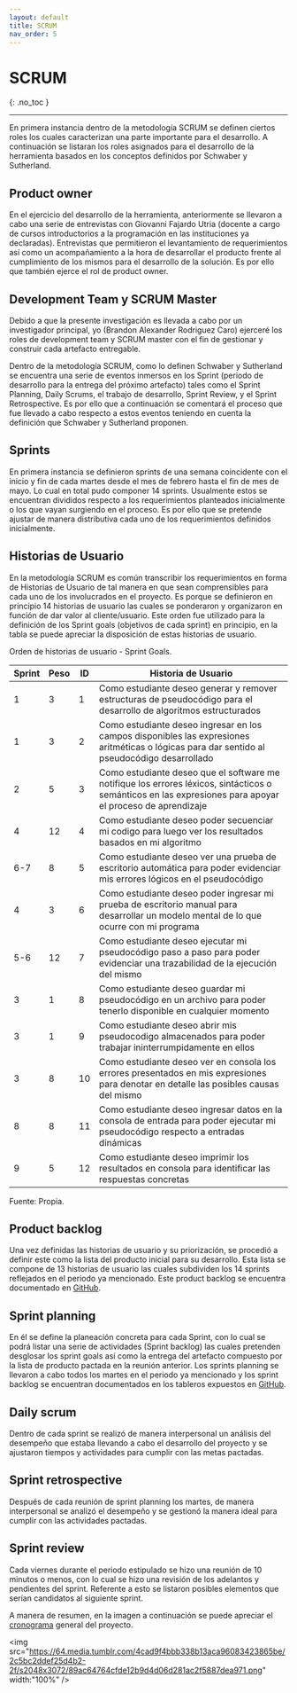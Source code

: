 ```yaml
---
layout: default
title: SCRUM
nav_order: 5
---
```


# SCRUM
{: .no_toc }

---

En primera instancia dentro de la metodología SCRUM se definen ciertos roles los cuales caracterizan una parte importante para el desarrollo. A continuación se listaran los roles asignados para el desarrollo de la herramienta basados en los conceptos definidos por Schwaber y Sutherland. 


## Product owner
En el ejercicio del desarrollo de la herramienta, anteriormente se llevaron a cabo una serie de entrevistas con Giovanni Fajardo Utria (docente a cargo de cursos introductorios a la programación en las instituciones ya declaradas). Entrevistas que permitieron el levantamiento de requerimientos así como un acompañamiento a la hora de desarrollar el producto frente al cumplimiento de los mismos para el desarrollo de la solución. Es por ello que también ejerce el rol de product owner. 


## Development Team y SCRUM Master 
Debido a que la presente investigación es llevada a cabo por un investigador principal, yo (Brandon Alexander Rodriguez Caro) ejerceré los roles de development team y SCRUM master con el fin de gestionar y construir cada artefacto entregable.

Dentro de la metodología SCRUM, como lo definen Schwaber y Sutherland se encuentra una serie de eventos inmersos en los Sprint (periodo de desarrollo para la entrega del próximo artefacto) tales como el Sprint Planning, Daily Scrums, el trabajo de desarrollo, Sprint Review, y el Sprint Retrospective. Es por ello que a continuación se comentará el proceso que fue llevado a cabo respecto a estos eventos teniendo en cuenta la definición que Schwaber y Sutherland proponen.


## Sprints
En primera instancia se definieron sprints de una semana coincidente con el inicio y fin de cada martes desde el mes de febrero hasta el fin de mes de mayo. Lo cual en total pudo componer 14 sprints. Usualmente estos se encuentran divididos respecto a los requerimientos planteados inicialmente o los que vayan surgiendo en el proceso. Es por ello que se pretende ajustar de manera distributiva cada uno de los requerimientos definidos inicialmente. 

## Historias de Usuario
En la metodología SCRUM es común transcribir los requerimientos en forma de Historias de Usuario de tal manera en que sean comprensibles para cada uno de los involucrados en el proyecto. Es porque se definieron en principio 14 historias de usuario las cuales se ponderaron y organizaron en función de dar valor al cliente/usuario. Este orden fue utilizado para la definición de los Sprint goals (objetivos de cada sprint) en principio, en la tabla se puede apreciar la disposición de estas historias de usuario.  


Orden de historias de usuario - Sprint Goals.


| Sprint  | Peso  |  ID |  Historia de Usuario |
|---|---|---|---|
|1	|3	|1	|Como estudiante deseo generar y remover estructuras de pseudocódigo para el desarrollo de algoritmos estructurados |
|1	|3	|2	|Como estudiante deseo ingresar en los campos disponibles las expresiones aritméticas o lógicas para dar sentido al pseudocódigo desarrollado |
|2	|5	|3	|Como estudiante deseo que el software me notifique los errores léxicos, sintácticos o semánticos en las expresiones para apoyar el proceso de aprendizaje |
|4	|12	|4	|Como estudiante deseo poder secuenciar mi codigo para luego ver los resultados basados en mi algoritmo |
|6-7	|8	|5	|Como estudiante deseo ver una prueba de escritorio automática para poder evidenciar mis errores lógicos en el pseudocódigo |
|4	|3	|6	|Como estudiante deseo poder ingresar mi prueba de escritorio manual para desarrollar un modelo mental de lo que ocurre con mi programa |
|5-6	|12	|7	|Como estudiante deseo ejecutar mi pseudocódigo paso a paso para poder evidenciar una trazabilidad de la ejecución del mismo |
|3	|1	|8	|Como estudiante deseo guardar mi pseudocódigo en un archivo para poder tenerlo disponible en cualquier momento |
|3	|1	|9	|Como estudiante deseo abrir mis pseudocodigo almacenados para poder trabajar ininterrumpidamente en ellos |
|3	|8	|10	|Como estudiante deseo ver en consola los errores presentados en mis expresiones para denotar en detalle las posibles causas del mismo |
|8	|8	|11	|Como estudiante deseo ingresar datos en la consola de entrada para poder ejecutar mi pseudocódigo respecto a entradas dinámicas |
|9	|5	|12	|Como estudiante deseo imprimir los resultados en consola para identificar las respuestas concretas |

Fuente: Propia.


## Product backlog
Una vez definidas las historias de usuario y su priorización, se procedió a definir este como la lista del producto inicial para su desarrollo. Esta lista se compone de 13 historias de usuario las cuales subdividen los 14 sprints reflejados en el periodo ya mencionado. Este product backlog se encuentra documentado en [GitHub](https://github.com/users/BrandonRodriguezC/projects/3).

## Sprint planning
En él se define la planeación concreta para cada Sprint, con lo cual se podrá listar una serie de actividades (Sprint backlog) las cuales pretenden desglosar los sprint goals así como la entrega del artefacto compuesto por la lista de producto pactada en la reunión anterior. Los sprints planning se llevaron a cabo todos los martes en el periodo ya mencionado y los sprint backlog se encuentran documentados en los tableros expuestos en [GitHub](https://github.com/users/BrandonRodriguezC/projects/3). 

## Daily scrum
Dentro de cada sprint se realizó de manera interpersonal un análisis del desempeño que estaba llevando a cabo el desarrollo del proyecto y se ajustaron tiempos y actividades para cumplir con las metas pactadas. 

## Sprint retrospective
Después de cada reunión de sprint planning los martes, de manera interpersonal se analizó el desempeño y se gestionó la manera ideal para cumplir con las actividades pactadas.    

## Sprint review
Cada viernes durante el periodo estipulado se hizo una reunión de 10 minutos o menos, con lo cual se hizo una revisión de los adelantos y pendientes del sprint. Referente a esto se listaron posibles elementos que serían candidatos al siguiente sprint. 

A manera de resumen, en la imagen a continuación se puede apreciar el [cronograma](https://github.com/BrandonRodriguezC/testdesk-documentacion/blob/main/docs/Cronograma.pdf) general del proyecto.


<img src="https://64.media.tumblr.com/4cad9f4bbb338b13aca96083423865be/2c5bc2ddef25d4b2-2f/s2048x3072/89ac64764cfde12b9d4d06d281ac2f5887dea971.png" width:"100%" />

